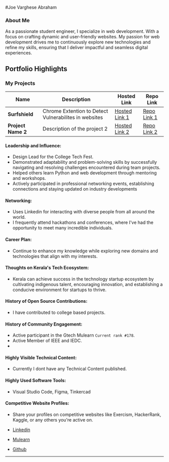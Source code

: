 #Joe Varghese Abraham

### About Me

As a passionate student engineer, I specialize in web development. With a focus on crafting dynamic and user-friendly websites. My passion for web development drives me to continuously explore new technologies and refine my skills, ensuring that I deliver impactful and seamless digital experiences.


## Portfolio Highlights

### My Projects

| Name                | Description                                                               | Hosted Link                              | Repo Link                                                      |
|---------------------|---------------------------------------------------------------------------|------------------------------------------|----------------------------------------------------------------|
| **Surfshield**  | Chrome Extention to Detect Vulnerabilites in websites                        | [Hosted Link 1](https://example.com)    | [Repo Link 1](https://github.com/JoeVA2020/Surfshield)             |
| **Project Name 2**  | Description of the project 2                                              | [Hosted Link 2](https://example.com)    | [Repo Link 2](https://github.com/username/project2)             |

#### Leadership and Influence:

- Design Lead for the College Tech Fest.
- Demonstrated adaptability and problem-solving skills by successfully navigating and resolving challenges encountered during team projects.
- Helped others learn Python and web development through mentoring and workshops.
- Actively participated in professional networking events, establishing connections and staying updated on industry developments

#### Networking:

- Uses Linkedin for interacting with diverse people from all around the world.
- I frequently attend hackathons and conferences, where I've had the opportunity to meet many incredible individuals.

#### Career Plan:

- Continue to enhance my knowledge while exploring new domains and technologies that align with my interests.
  
#### Thoughts on Kerala's Tech Ecosystem:

- Kerala can achieve success in the technology startup ecosystem by cultivating indigenous talent, encouraging innovation, and establishing a conducive environment for startups to thrive.

#### History of Open Source Contributions:

- I have contributed to college based projects.
  
#### History of Community Engagement:

-  Active participant in the Gtech Mulearn `Current rank #178`.
-  Active Member of IEEE and IEDC.
-  
#### Highly Visible Technical Content:

- Currently I dont have any Technical Content published.
  
#### Highly Used Software Tools:

- Visual Studio Code, Figma, Tinkercad

#### Competitive Website Profiles:

- Share your profiles on competitive websites like Exercism, HackerRank, Kaggle, or any others you're active on.

- [Linkedin](https://www.linkedin.com/in/joe-varghese-abraham/)
- [Mulearn](https://app.mulearn.org/profile/joevargheseabraham@mulearn)
- [Github](https://github.com/JoeVA2020)



---
